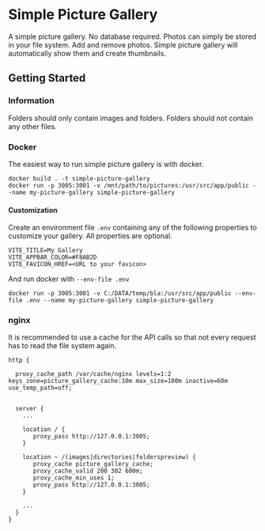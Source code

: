 # Simple Picture Gallery

A simple picture gallery. No database required. Photos can simply be stored in your file system. Add and remove photos. Simple picture gallery will automatically show them and create thumbnails.

## Getting Started

### Information

Folders should only contain images and folders. Folders should not contain any other files.

### Docker

The easiest way to run simple picture gallery is with docker.

```shell
docker build . -t simple-picture-gallery
docker run -p 3005:3001 -v /mnt/path/to/pictures:/usr/src/app/public --name my-picture-gallery simple-picture-gallery
```

#### Customization

Create an environment file `.env` containing any of the following properties to customize your gallery. All properties are optional. 

```properties
VITE_TITLE=My Gallery
VITE_APPBAR_COLOR=#F8AB2D
VITE_FAVICON_HREF=<URL to your favicon>
```

And run docker with `--env-file .env`

```shell
docker run -p 3005:3001 -v C:/DATA/temp/bla:/usr/src/app/public --env-file .env --name my-picture-gallery simple-picture-gallery
```

### nginx

It is recommended to use a cache for the API calls so that not every request has to read the file system again.

```nginx
http {

  proxy_cache_path /var/cache/nginx levels=1:2 keys_zone=picture_gallery_cache:10m max_size=100m inactive=60m use_temp_path=off;
  
  
  server {
    ...

    location / {
       proxy_pass http://127.0.0.1:3005;
    }

    location ~ /(images|directories|folderspreview) {
       proxy_cache picture_gallery_cache;
       proxy_cache_valid 200 302 600m;
       proxy_cache_min_uses 1;
       proxy_pass http://127.0.0.1:3005;
    }

    ...
  }
}
```